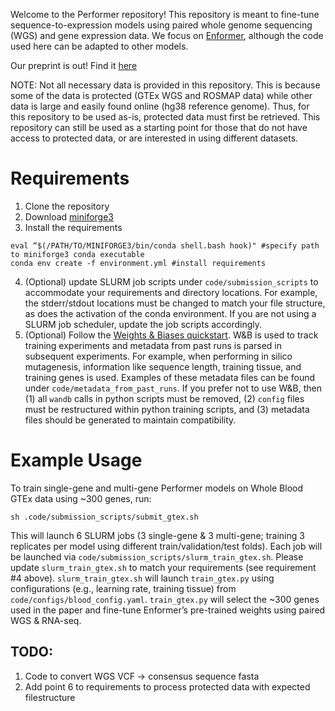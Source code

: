 Welcome to the Performer repository! This repository is meant to fine-tune sequence-to-expression models using paired whole genome sequencing (WGS) and gene expression data. We focus on [Enformer](https://www.nature.com/articles/s41592-021-01252-x), although the code used here can be adapted to other models.

Our preprint is out! Find it [here]()

NOTE: Not all necessary data is provided in this repository. This is because some of the data is protected (GTEx WGS and ROSMAP data) while other data is large and easily found online (hg38 reference genome). Thus, for this repository to be used as-is, protected data must first be retrieved. This repository can still be used as a starting point for those that do not have access to protected data, or are interested in using different datasets.

# Requirements
1. Clone the repository
2. Download [miniforge3](https://github.com/conda-forge/miniforge)
3. Install the requirements
```
eval “$(/PATH/TO/MINIFORGE3/bin/conda shell.bash hook)" #specify path to miniforge3 conda executable
conda env create -f environment.yml #install requirements
```
4. (Optional) update SLURM job scripts under `code/submission_scripts` to accommodate your requirements and directory locations. For example, the stderr/stdout locations must be changed to match your file structure, as does the activation of the conda environment. If you are not using a SLURM job scheduler, update the job scripts accordingly.
5. (Optional) Follow the [Weights & Biases quickstart](https://docs.wandb.ai/quickstart). W&B is used to track training experiments and metadata from past runs is parsed in subsequent experiments. For example, when performing in silico mutagenesis, information like sequence length, training tissue, and training genes is used. Examples of these metadata files can be found under `code/metadata_from_past_runs`. If you prefer not to use W&B, then (1) all `wandb` calls in python scripts must be removed, (2) `config` files must be restructured within python training scripts, and (3) metadata files should be generated to maintain compatibility.


# Example Usage
To train single-gene and multi-gene Performer models on Whole Blood GTEx data using ~300 genes, run:
```
sh .code/submission_scripts/submit_gtex.sh
```
This will launch 6 SLURM jobs (3 single-gene & 3 multi-gene; training 3 replicates per model using different train/validation/test folds). Each job will be launched via `code/submission_scripts/slurm_train_gtex.sh`. Please update `slurm_train_gtex.sh` to match your requirements (see requirement #4 above). `slurm_train_gtex.sh` will launch `train_gtex.py` using configurations (e.g., learning rate, training tissue) from `code/configs/blood_config.yaml`. `train_gtex.py` will select the ~300 genes used in the paper and fine-tune Enformer’s pre-trained weights using paired WGS & RNA-seq.

## TODO:
1. Code to convert WGS VCF -> consensus sequence fasta
2. Add point 6 to requirements to process protected data with expected filestructure
